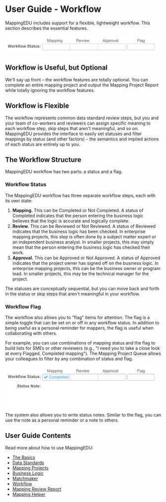 # User Guide - Workflow

MappingEDU includes support for a flexible, lightweight workflow. This
section describes the essential features.

![](../images/22708830/22709439.gif)

## Workflow is Useful, but Optional

We'll say up front – the workflow features are totally optional. You can
complete an entire mapping project and output the Mapping Project Report
while totally ignoring the workflow features.

## Workflow is Flexible

The workflow represents common data standard review steps, but you and
your team of co-workers and reviewers can assign specific meaning to
each workflow step, skip steps that aren't meaningful, and so on.
MappingEDU provides the interface to easily set statuses and filter
mappings by status (and other factors) – the semantics and implied
actions of each status are entirely up to you.

## The Workflow Structure

MappingEDU workflow has two parts: a status and a flag.

### Workflow Status

The MappingEDU workflow has three separate workflow steps, each with its
own state:

1. **Mapping.** This can be Completed or Not Completed. A status of
    Completed indicates that the person entering the business logic
    believes that the logic is accurate and logically complete.
2. **Review.** This can be Reviewed or Not Reviewed. A status of
    Reviewed indicates that the business logic has been checked. In
    enterprise mapping projects, this step is often done by a subject
    matter expert or an independent business analyst. In smaller
    projects, this may simply mean that the person entering the business
    logic has checked their work.
3. **Approval.** This can be Approved or Not Approved. A status of
    Approved indicates that the project owner has signed off on the
    business logic. In enterprise mapping projects, this can be the
    business owner or program lead. In smaller projects, this may be the
    technical manager for the project.

The statuses are conceptually sequential, but you can move back and
forth in the status or skip steps that aren't meaningful in your
workflow.

### Workflow Flag

The workflow also allows you to "flag" items for attention. The flag is
a simple toggle that can be set on or off in any workflow status. In
addition to being useful as a personal reminder for mappers, the flag is
useful when collaborating with others.

For example, you can use combinations of mapping status and the flag to
build lists for SMEs or other reviewers (e.g., "I need you to take a
close look at every Flagged, Completed mapping"). The Mapping Project
Queue allows your colleagues to filter by any combination of status and
flag.

![](../images/22708830/22709451.gif)

The system also allows you to write status notes. Similar to the flag,
you can use the note as a personal reminder or a note to others.

## User Guide Contents

Read more about how to use MappingEDU:

* [The Basics](The_Basics.md)
* [Data Standards](Data_Standards.md)
* [Mapping Projects](Mapping_Projects.md)
* [Business Logic](Business_Logic.md)
* [Matchmaker](Matchmaker.md)
* [Workflow](Workflow.md)
* [Mapping Review Report](Mapping_Review_Report.md)
* [Mapping Helper](Mapping_Helper.md)
